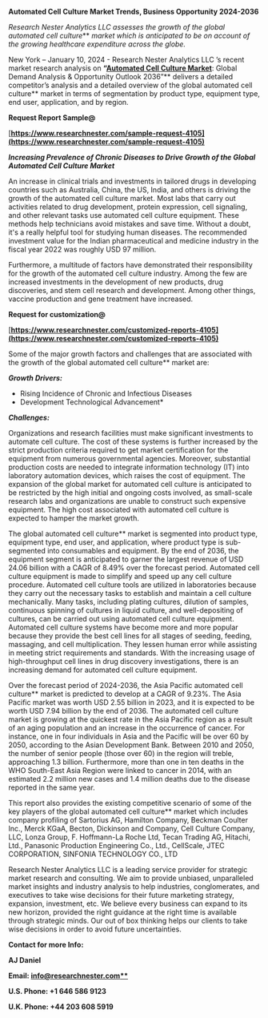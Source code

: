 ﻿**Automated Cell Culture Market Trends, Business Opportunity 2024-2036**

*Research Nester Analytics LLC assesses the growth of the global automated cell culture*** *market which is anticipated to be on account of the growing healthcare expenditure across the globe.*

New York – January 10, 2024 - Research Nester Analytics LLC ’s recent market research analysis on **“[Automated Cell Culture Market](https://www.researchnester.com/reports/automated-cell-culture-market/4105)**: Global Demand Analysis & Opportunity Outlook 2036”** delivers a detailed competitor’s analysis and a detailed overview of the global automated cell culture** market in terms of segmentation by product type, equipment type, end user, application, and by region.

<a name="_hlk167875109"></a>**Request Report Sample@**

[**https://www.researchnester.com/sample-request-4105](https://www.researchnester.com/sample-request-4105)** 

***Increasing Prevalence of Chronic Diseases to Drive Growth of the Global Automated Cell Culture* *Market***

An increase in clinical trials and investments in tailored drugs in developing countries such as Australia, China, the US, India, and others is driving the growth of the automated cell culture market. Most labs that carry out activities related to drug development, protein expression, cell signaling, and other relevant tasks use automated cell culture equipment. These methods help technicians avoid mistakes and save time. Without a doubt, it's a really helpful tool for studying human diseases. The recommended investment value for the Indian pharmaceutical and medicine industry in the fiscal year 2022 was roughly USD 97 million. 

Furthermore, a multitude of factors have demonstrated their responsibility for the growth of the automated cell culture industry. Among the few are increased investments in the development of new products, drug discoveries, and stem cell research and development. Among other things, vaccine production and gene treatment have increased. 

**Request for customization@**

[**https://www.researchnester.com/customized-reports-4105](https://www.researchnester.com/customized-reports-4105)** 

Some of the major growth factors and challenges that are associated with the growth of the global automated cell culture** market are:

***Growth Drivers:***

- Rising Incidence of Chronic and Infectious Diseases
- Development Technological Advancement* 

***Challenges:***

Organizations and research facilities must make significant investments to automate cell culture. The cost of these systems is further increased by the strict production criteria required to get market certification for the equipment from numerous governmental agencies. Moreover, substantial production costs are needed to integrate information technology (IT) into laboratory automation devices, which raises the cost of equipment. The expansion of the global market for automated cell culture is anticipated to be restricted by the high initial and ongoing costs involved, as small-scale research labs and organizations are unable to construct such expensive equipment. The high cost associated with automated cell culture is expected to hamper the market growth. 

The global automated cell culture** market is segmented into product type, equipment type, end user, and application, where product type is sub-segmented into consumables and equipment. By the end of 2036, the equipment segment is anticipated to garner the largest revenue of USD 24.06 billion with a CAGR of 8.49% over the forecast period. Automated cell culture equipment is made to simplify and speed up any cell culture procedure. Automated cell culture tools are utilized in laboratories because they carry out the necessary tasks to establish and maintain a cell culture mechanically. Many tasks, including plating cultures, dilution of samples, continuous spinning of cultures in liquid culture, and well-depositing of cultures, can be carried out using automated cell culture equipment. Automated cell culture systems have become more and more popular because they provide the best cell lines for all stages of seeding, feeding, massaging, and cell multiplication. They lessen human error while assisting in meeting strict requirements and standards. With the increasing usage of high-throughput cell lines in drug discovery investigations, there is an increasing demand for automated cell culture equipment.

Over the forecast period of 2024-2036, the Asia Pacific automated cell culture** market is predicted to develop at a CAGR of 9.23%. The Asia Pacific market was worth USD 2.55 billion in 2023, and it is expected to be worth USD 7.94 billion by the end of 2036. The automated cell culture market is growing at the quickest rate in the Asia Pacific region as a result of an aging population and an increase in the occurrence of cancer. For instance, one in four individuals in Asia and the Pacific will be over 60 by 2050, according to the Asian Development Bank. Between 2010 and 2050, the number of senior people (those over 60) in the region will treble, approaching 1.3 billion. Furthermore, more than one in ten deaths in the WHO South-East Asia Region were linked to cancer in 2014, with an estimated 2.2 million new cases and 1.4 million deaths due to the disease reported in the same year. 

This report also provides the existing competitive scenario of some of the key players of the global automated cell culture** market which includes company profiling of Sartorius AG, Hamilton Company, Beckman Coulter Inc., Merck KGaA, Becton, Dickinson and Company, Cell Culture Company, LLC, Lonza Group, F. Hoffmann-La Roche Ltd, Tecan Trading AG, Hitachi, Ltd., Panasonic Production Engineering Co., Ltd., CellScale, JTEC CORPORATION, SINFONIA TECHNOLOGY CO., LTD

Research Nester Analytics LLC  is a leading service provider for strategic market research and consulting. We aim to provide unbiased, unparalleled market insights and industry analysis to help industries, conglomerates, and executives to take wise decisions for their future marketing strategy, expansion, investment, etc. We believe every business can expand to its new horizon, provided the right guidance at the right time is available through strategic minds. Our out of box thinking helps our clients to take wise decisions in order to avoid future uncertainties.

**Contact for more Info:**

**AJ Daniel**

**Email: [info@researchnester.com**](mailto:info@researchnester.com)**

**U.S. Phone: +1 646 586 9123** 

**U.K. Phone: +44 203 608 5919**




